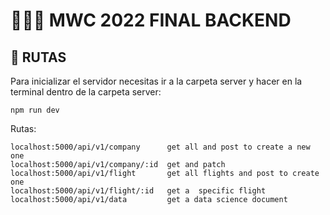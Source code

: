 
# 🧑🏻‍💻 MWC 2022 FINAL BACKEND

## 🚏 RUTAS

Para inicializar el servidor necesitas ir a la carpeta server y hacer en la terminal dentro de la carpeta server:
```
npm run dev
```

Rutas:
```
localhost:5000/api/v1/company      get all and post to create a new one
localhost:5000/api/v1/company/:id  get and patch
localhost:5000/api/v1/flight       get all flights and post to create one
localhost:5000/api/v1/flight/:id   get a  specific flight
localhost:5000/api/v1/data         get a data science document
```
